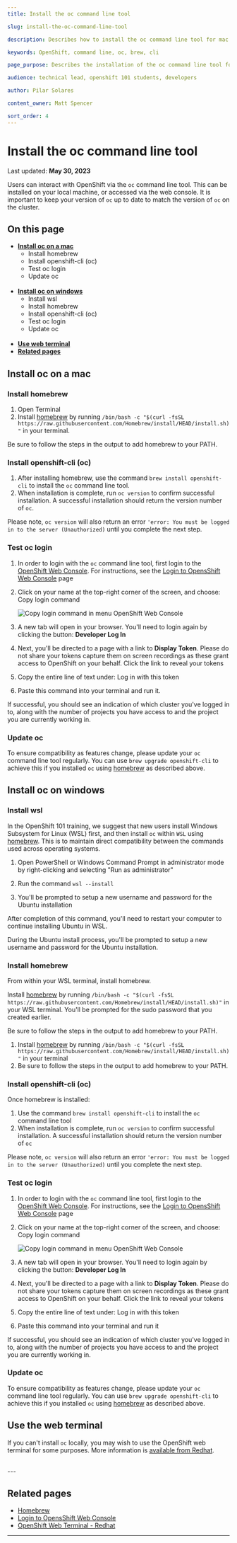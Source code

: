 ```yaml
---
title: Install the oc command line tool

slug: install-the-oc-command-line-tool

description: Describes how to install the oc command line tool for mac and windows 

keywords: OpenShift, command line, oc, brew, cli

page_purpose: Describes the installation of the oc command line tool for users preparing to use OpenShift 

audience: technical lead, openshift 101 students, developers

author: Pilar Solares 

content_owner: Matt Spencer 

sort_order: 4
---
```


# Install the oc command line tool
Last updated: **May 30, 2023**

Users can interact with OpenShift via the `oc` command line tool. This can be installed on your local machine, or accessed via the web console. It is important to keep your version of `oc` up to date to match the version of `oc` on the cluster. 

## On this page
* <a href="section-1">**Install oc on a mac**</a>  
    * Install homebrew 
    * Install openshift-cli (oc) 
    * Test oc login 
    * Update oc 
<br><br> 
* <a href="section-2">**Install oc on windows**</a> 
    * Install wsl
    * Install homebrew
    * Install openshift-cli (oc)
    * Test oc login
    * Update oc
<br><br>  
* <a href="section-3">**Use web terminal**</a>  
* <a href="section-4">**Related pages**</a>

<!-- ### End of On this page -->

 <h2 id="section-1">Install oc on a mac</h2> 
 
 ### Install homebrew
1. Open Terminal 
2. Install [homebrew](https://brew.sh/) by running `/bin/bash -c "$(curl -fsSL https://raw.githubusercontent.com/Homebrew/install/HEAD/install.sh)"` in your terminal. 

Be sure to follow the steps in the output to add homebrew to your PATH. 

### Install openshift-cli (oc)

1. After installing homebrew, use the command `brew install openshift-cli` to install the `oc` command line tool. 
2. When installation is complete, run `oc version` to confirm successful installation. A successful installation should return the version number of `oc`. 

Please note, `oc version` will also return an error `'error: You must be logged in to the server (Unauthorized)` until you complete the next step. 

### Test oc login

1. In order to login with the `oc` command line tool, first login to the [OpenShift Web Console](https://console.apps.silver.devops.gov.bc.ca/). For instructions, see the [Login to OpensShift Web Console](/login-to-openshift) page 

2. Click on your name at the top-right corner of the screen, and choose: Copy login command

   ![Copy login command in menu OpenShift Web Console ](../../images/copy-login-command.png)<rb>

<!-- ### Unsure if we should use screenshots only for one step, recommending to remove it or adding more for the next steps: would like to avoid a long scrolling page -->

3. A new tab will open in your browser. You'll need to login again by clicking the button: **Developer Log In** 

4. Next, you'll be directed to a page with a link to **Display Token**. Please do not share your tokens capture them on screen recordings as these grant access to OpenShift on your behalf. Click the link to reveal your tokens

5. Copy the entire line of text under: Log in with this token

6. Paste this command into your terminal and run it. 

If successful, you should see an indication of which cluster you've logged in to, along with the number of projects you have access to and the project you are currently working in.

### Update oc

To ensure compatibility as features change, please update your `oc` command line tool regularly. You can use `brew upgrade openshift-cli` to achieve this if you installed `oc` using [homebrew](https://brew.sh/) as described above. 

<!-- ### Video demo  I'll comment this out until the video is ready-->

<h2 id="section-2"> Install oc on windows</h2>

### Install wsl 

In the OpenShift 101 training, we suggest that new users install Windows Subsystem for Linux (WSL) first, and then install `oc` within `WSL` using [homebrew](https://brew.sh/). This is to maintain direct compatibility between the commands used across operating systems. 

1. Open PowerShell or Windows Command Prompt in administrator mode by right-clicking and selecting "Run as administrator"

2. Run the command `wsl --install`

3. You'll be prompted to setup a new username and password for the Ubuntu installation 


After completion of this command, you'll need to restart your computer to continue installing Ubuntu in WSL. 

During the Ubuntu install process, you'll be prompted to setup a new username and password for the Ubuntu installation. 

### Install homebrew

From within your WSL terminal, install homebrew. 

Install [homebrew](https://brew.sh/) by running `/bin/bash -c "$(curl -fsSL https://raw.githubusercontent.com/Homebrew/install/HEAD/install.sh)"` in your WSL terminal. You'll be prompted for the sudo password that you created earlier. 

Be sure to follow the steps in the output to add homebrew to your PATH. 
1. Install [homebrew](https://brew.sh/) by running `/bin/bash -c "$(curl -fsSL https://raw.githubusercontent.com/Homebrew/install/HEAD/install.sh)"` in your terminal 
2. Be sure to follow the steps in the output to add homebrew to your PATH. 

### Install openshift-cli (oc)

Once homebrew is installed:

1. Use the command `brew install openshift-cli` to install the `oc` command line tool 
2. When installation is complete, run `oc version` to confirm successful installation. A successful installation should return the version number of `oc`

Please note, `oc version` will also return an error `'error: You must be logged in to the server (Unauthorized)` until you complete the next step. 

### Test oc login

1. In order to login with the `oc` command line tool, first login to the [OpenShift Web Console](https://console.apps.silver.devops.gov.bc.ca/). For instructions, see the [Login to OpensShift Web Console](/login-to-openshift) page 

2. Click on your name at the top-right corner of the screen, and choose: Copy login command

   ![Copy login command in menu OpenShift Web Console ](../../images/copy-login-command.png)<rb>

<!-- ### Unsure if we should use screenshots only for one step, recommending to remove it or adding more for the next steps: would like to avoid a long scrolling page -->

3. A new tab will open in your browser. You'll need to login again by clicking the button: **Developer Log In** 

4. Next, you'll be directed to a page with a link to **Display Token**. Please do not share your tokens capture them on screen recordings as these grant access to OpenShift on your behalf. Click the link to reveal your tokens

5. Copy the entire line of text under: Log in with this token

6. Paste this command into your terminal and run it 

If successful, you should see an indication of which cluster you've logged in to, along with the number of projects you have access to and the project you are currently working in.

### Update oc
To ensure compatibility as features change, please update your `oc` command line tool regularly. You can use `brew upgrade openshift-cli` to achieve this if you installed `oc` using [homebrew](https://brew.sh/) as described above. 

<!-- ### Video demo  I'll comment this out until the video is ready-->

<h2 id="section-3"> Use the web terminal</h2>

If you can't install `oc` locally, you may wish to use the OpenShift web terminal for some purposes. More information is [available from Redhat](https://docs.openshift.com/container-platform/4.8/web_console/odc-about-web-terminal.html#odc-using-web-terminal_odc-about-web-terminal). 

<br> 
---

<h2 id="section-4"> Related pages</h2>

- [Homebrew](https://brew.sh/)
- [Login to OpensShift Web Console](/login-to-openshift) 
- [OpenShift Web Terminal - Redhat](https://docs.openshift.com/container-platform/4.8/web_console/odc-about-web-terminal.html#odc-using-web-terminal_odc-about-web-terminal)

---
